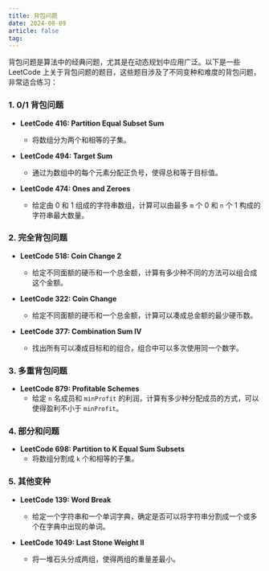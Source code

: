 ```yaml
---
title: 背包问题
date: 2024-08-09
article: false
tag:
---
```


背包问题是算法中的经典问题，尤其是在动态规划中应用广泛。以下是一些 LeetCode 上关于背包问题的题目，这些题目涉及了不同变种和难度的背包问题，非常适合练习：

### 1. **0/1 背包问题**

- **LeetCode 416: Partition Equal Subset Sum**
	
	- 将数组分为两个和相等的子集。
- **LeetCode 494: Target Sum**
	
	- 通过为数组中的每个元素分配正负号，使得总和等于目标值。
- **LeetCode 474: Ones and Zeroes**
	
	- 给定由 0 和 1 组成的字符串数组，计算可以由最多 `m` 个 0 和 `n` 个 1 构成的字符串最大数量。

### 2. **完全背包问题**

- **LeetCode 518: Coin Change 2**
	
	- 给定不同面额的硬币和一个总金额，计算有多少种不同的方法可以组合成这个金额。
- **LeetCode 322: Coin Change**
	
	- 给定不同面额的硬币和一个总金额，计算可以凑成总金额的最少硬币数。
- **LeetCode 377: Combination Sum IV**
	
	- 找出所有可以凑成目标和的组合，组合中可以多次使用同一个数字。

### 3. **多重背包问题**

- **LeetCode 879: Profitable Schemes**
	- 给定 `n` 名成员和 `minProfit` 的利润，计算有多少种分配成员的方式，可以使得盈利不小于 `minProfit`。

### 4. **部分和问题**

- **LeetCode 698: Partition to K Equal Sum Subsets**
	- 将数组分割成 `k` 个和相等的子集。

### 5. **其他变种**

- **LeetCode 139: Word Break**
	
	- 给定一个字符串和一个单词字典，确定是否可以将字符串分割成一个或多个在字典中出现的单词。
- **LeetCode 1049: Last Stone Weight II**
	
	- 将一堆石头分成两组，使得两组的重量差最小。